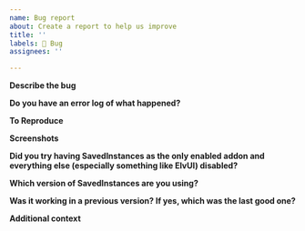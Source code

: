 ```yaml
---
name: Bug report
about: Create a report to help us improve
title: ''
labels: 🐛 Bug
assignees: ''

---
```


**Describe the bug**
<!-- What did you expect to happen and what happened instead? -->

**Do you have an error log of what happened?**
<!-- If you don't see any errors, make sure that error reporting is enabled (`/console scriptErrors 1`) or install https://www.curseforge.com/wow/addons/bugsack & https://www.curseforge.com/wow/addons/bug-grabber, yes both are needed. --> 

**To Reproduce**
<!-- Steps to reproduce the behavior:
1. Go to '...'
2. Click on '....'
3. Scroll down to '....'
4. See error
--> 

**Screenshots**

**Did you try having SavedInstances as the only enabled addon and everything else (especially something like ElvUI) disabled?**

**Which version of SavedInstances are you using?**

**Was it working in a previous version? If yes, which was the last good one?**

**Additional context**
